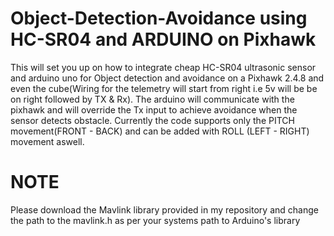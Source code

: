 # Object-Detection-Avoidance using HC-SR04 and ARDUINO on Pixhawk
This will set you up on how to integrate cheap HC-SR04 ultrasonic sensor and arduino uno for Object detection and avoidance on a Pixhawk 2.4.8 and even the cube(Wiring for the telemetry will start from right i.e 5v will be be on right followed by TX &amp; Rx). The arduino will communicate with the pixhawk and will override the Tx input to achieve avoidance when the sensor detects obstacle. 
Currently the code supports only the PITCH movement(FRONT - BACK) and can be added with ROLL (LEFT - RIGHT) movement aswell.


# NOTE
Please download the Mavlink library provided in my repository and change the path to the mavlink.h as per your systems path to Arduino's library
